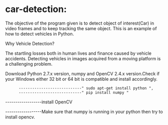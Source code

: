 # car-detection:
The objective of the program given is to detect object of interest(Car) in video frames and to keep tracking the same object. This is an example of how to detect vehicles in Python.

Why Vehicle Detection?

The startling losses both in human lives and finance caused by vehicle accidents.
Detecting vehicles in images acquired from a moving platform is a challenging problem.


Download Python 2.7.x version, numpy and OpenCV 2.4.x version.Check if your Windows either 32 bit or 64 bit is compatible and install accordingly.
          
          ----------------------------" sudo apt-get install python ",
          ----------------------------" pip install numpy "
          
------------------install OpenCV 

------------------Make sure that numpy is running in your python then try to install opencv.
